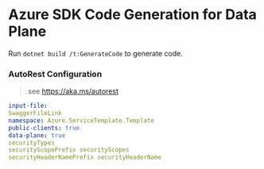 # Azure SDK Code Generation for Data Plane

Run `dotnet build /t:GenerateCode` to generate code.

### AutoRest Configuration
> see https://aka.ms/autorest

``` yaml
input-file:
SwaggerFileLink
namespace: Azure.ServiceTemplate.Template
public-clients: true
data-plane: true
securityTypes
securityScopePrefix securityScopes
securityHeaderNamePrefix securityHeaderName
```
